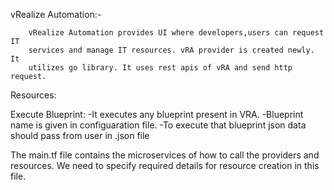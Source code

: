 vRealize Automation:-
      
        vRealize Automation provides UI where developers,users can request IT 
        services and manage IT resources. vRA provider is created newly. It 
        utilizes go library. It uses rest apis of vRA and send http request.   


Resources:

Execute Blueprint:
 -It executes any blueprint present in VRA.
 -Blueprint name is given in configuaration file.
 -To execute that blueprint json data should pass from user in .json file  

The main.tf file contains the microservices of how to call the providers and resources. We need to specify required details for resource creation in this file.